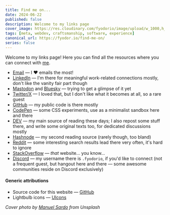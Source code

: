 ```yaml
---
title: Find me on...
date: 2024-06-22
published: false
description: Welcome to my links page
cover_image: https://res.cloudinary.com/fyodorio/image/upload/w_1000,h_420,c_fill,g_auto,q_auto,f_auto/v1719057524/links_zpzidd.jpg
tags: [meta, webdev, craftsmanship, software, experience]
canonical_url: https://fyodor.io/find-me-on/
series: false
---
```


Welcome to my links page! Here you can find all the resources where you can connect with [me](/about).

* [Email](mailto:ping@fyodor.io) — I ❤️ emails the most!
* [LinkedIn](https://www.linkedin.com/in/fyodorio/) — I'm there for meaningful work-related connections mostly, don't like the vanity fair part though
* [Mastodon](https://qoto.org/@fyodorio) and [Bluesky](https://bsky.app/profile/fyoda.bsky.social) — trying to get a glimpse of it yet
* [Twitter/X](https://x.com/fyodorio) — I loved that, but I don't like what it becomes at all, so a rare guest  
* [GitHub](https://github.com/fyodorio) — my public code is there mostly
* [CodePen](https://codepen.io/fyodorio) — some CSS experiments, use as a minimalist sandbox here and there
* [DEV](https://dev.to/fyodorio) — my main source of reading these days; I also repost some stuff there, and write some original texts too, for dedicated discussions mostly 
* [Hashnode](https://hashnode.com/@fyodorio) — my second reading source (rarely though, too bland)
* [Reddit](https://www.reddit.com/user/fyodorio/) — some interesting search results lead there very often, it's hard to ignore
* [StackOverflow](https://stackoverflow.com/users/6778546/fyodor) — _that_ website... you know...
* [Discord](https://discord.com) — my username there is `.fyodorio`, if you'd like to connect (not a frequent guest, but hangout here and there — some awesome communities reside on Discord exclusively)

#### Generic attributions

* Source code for this website — [GitHub](https://github.com/fyodorio/fyodorio-is-gridsome)
* Lightbulb icons — [UIcons](https://www.freepik.com/search)

_Cover photo by [Manuel Sardo](https://unsplash.com/@manuelsardo) from Unsplash_